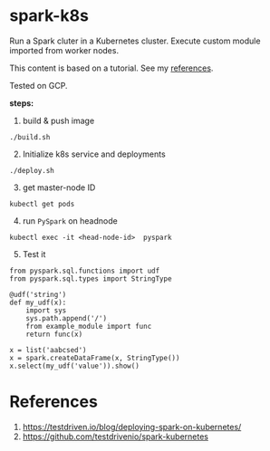 # spark-k8s

Run a Spark cluter in a Kubernetes cluster. Execute custom module imported from worker nodes. 

This content is based on a tutorial. See my [references](#references).

Tested on GCP. 

**steps:**
1. build & push image 
```
./build.sh 
```
2. Initialize k8s service and deployments 
```
./deploy.sh 
```
3. get master-node ID 
```
kubectl get pods 
```
4. run `PySpark` on headnode 
```
kubectl exec -it <head-node-id>  pyspark 
```
5. Test it
```
from pyspark.sql.functions import udf
from pyspark.sql.types import StringType

@udf('string')
def my_udf(x):
    import sys
    sys.path.append('/')
    from example_module import func
    return func(x)

x = list('aabcsed')
x = spark.createDataFrame(x, StringType()) 
x.select(my_udf('value')).show()  
```

# References 

1. https://testdriven.io/blog/deploying-spark-on-kubernetes/
2. https://github.com/testdrivenio/spark-kubernetes 

